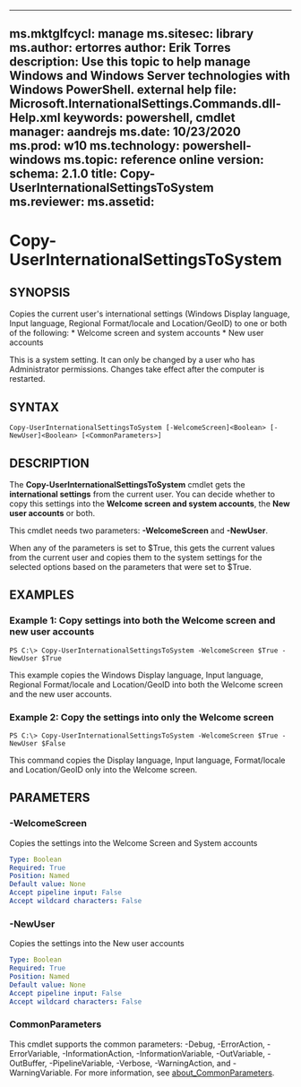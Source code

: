 
---
ms.mktglfcycl: manage
ms.sitesec: library
ms.author: ertorres
author: Erik Torres
description: Use this topic to help manage Windows and Windows Server technologies with Windows PowerShell.
external help file: Microsoft.InternationalSettings.Commands.dll-Help.xml
keywords: powershell, cmdlet
manager: aandrejs
ms.date: 10/23/2020
ms.prod: w10
ms.technology: powershell-windows
ms.topic: reference
online version: 
schema: 2.1.0
title: Copy-UserInternationalSettingsToSystem
ms.reviewer:
ms.assetid: 
---

# Copy-UserInternationalSettingsToSystem

## SYNOPSIS
Copies the current user's international settings (Windows Display language, Input language, Regional Format/locale and Location/GeoID) to one or both of the following:
    * Welcome screen and system accounts
    * New user accounts

This is a system setting. It can only be changed by a user who has Administrator permissions. Changes take effect after the computer is restarted.

## SYNTAX

```
Copy-UserInternationalSettingsToSystem [-WelcomeScreen]<Boolean> [-NewUser]<Boolean> [<CommonParameters>]
```

## DESCRIPTION
The **Copy-UserInternationalSettingsToSystem** cmdlet gets the **international settings** from the current user.
You can decide whether to copy this settings into the **Welcome screen and system accounts**, the **New user accounts** or both.

This cmdlet needs two parameters: **-WelcomeScreen** and **-NewUser**.

When any of the parameters is set to $True, this gets the current values from the current user and copies them to the system settings for the selected options based on the parameters that were set to $True.


## EXAMPLES

### Example 1: Copy settings into both the Welcome screen and new user accounts
```
PS C:\> Copy-UserInternationalSettingsToSystem -WelcomeScreen $True -NewUser $True
```

This example copies the Windows Display language, Input language, Regional Format/locale and Location/GeoID into both the Welcome screen and the new user accounts.


### Example 2: Copy the settings into only the Welcome screen
```
PS C:\> Copy-UserInternationalSettingsToSystem -WelcomeScreen $True -NewUser $False
```

This command copies the Display language, Input language, Format/locale and Location/GeoID only into the Welcome screen.


## PARAMETERS

### -WelcomeScreen
Copies the settings into the Welcome Screen and System accounts

```yaml
Type: Boolean
Required: True
Position: Named
Default value: None
Accept pipeline input: False
Accept wildcard characters: False
```

### -NewUser
Copies the settings into the New user accounts

```yaml
Type: Boolean
Required: True
Position: Named
Default value: None
Accept pipeline input: False
Accept wildcard characters: False
```

### CommonParameters
This cmdlet supports the common parameters: -Debug, -ErrorAction, -ErrorVariable, -InformationAction, -InformationVariable, -OutVariable, -OutBuffer, -PipelineVariable, -Verbose, -WarningAction, and -WarningVariable. For more information, see [about_CommonParameters](http://go.microsoft.com/fwlink/?LinkID=113216).